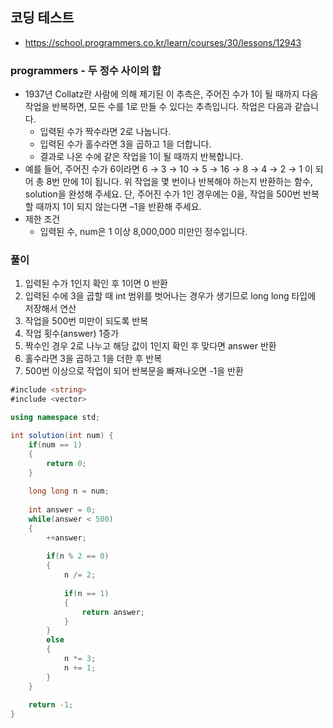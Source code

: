 ## 코딩 테스트
- https://school.programmers.co.kr/learn/courses/30/lessons/12943
### programmers - 두 정수 사이의 합
- 1937년 Collatz란 사람에 의해 제기된 이 추측은, 주어진 수가 1이 될 때까지 다음 작업을 반복하면, 모든 수를 1로 만들 수 있다는 추측입니다. 작업은 다음과 같습니다.
  - 입력된 수가 짝수라면 2로 나눕니다.
  - 입력된 수가 홀수라면 3을 곱하고 1을 더합니다.
  - 결과로 나온 수에 같은 작업을 1이 될 때까지 반복합니다.
- 예를 들어, 주어진 수가 6이라면 6 → 3 → 10 → 5 → 16 → 8 → 4 → 2 → 1 이 되어 총 8번 만에 1이 됩니다. 위 작업을 몇 번이나 반복해야 하는지 반환하는 함수, solution을 완성해 주세요. 단, 주어진 수가 1인 경우에는 0을, 작업을 500번 반복할 때까지 1이 되지 않는다면 –1을 반환해 주세요.
- 제한 조건
  - 입력된 수, num은 1 이상 8,000,000 미만인 정수입니다.

### 풀이
1. 입력된 수가 1인지 확인 후 1이면 0 반환
2. 입력된 수에 3을 곱할 때 int 범위를 벗어나는 경우가 생기므로 long long 타입에 저장해서 연산
3. 작업을 500번 미만이 되도록 반복
4. 작업 횟수(answer) 1증가
5. 짝수인 경우 2로 나누고 해당 값이 1인지 확인 후 맞다면 answer 반환
6. 홀수라면 3을 곱하고 1을 더한 후 반복
7. 500번 이상으로 작업이 되어 반복문을 빠져나오면 -1을 반환

```c#
#include <string>
#include <vector>

using namespace std;

int solution(int num) {
    if(num == 1)
    {
        return 0;
    }
    
    long long n = num;
    
    int answer = 0;
    while(answer < 500)
    {
        ++answer;
        
        if(n % 2 == 0)
        {
            n /= 2;
            
            if(n == 1)
            {
                return answer;
            }
        }
        else
        {
            n *= 3;
            n += 1;
        }
    }
    
    return -1;
}
```
